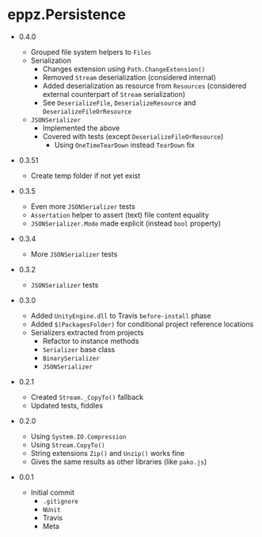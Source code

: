 # eppz.Persistence

* 0.4.0

	+ Grouped file system helpers to `Files`
	+ Serialization
		+ Changes extension using `Path.ChangeExtension()`
		+ Removed `Stream` deserialization (considered internal)
		+ Added deserialization as resource from `Resources` (considered external counterpart of `Stream` serialization)
		+ See `DeserializeFile`, `DeserializeResource` and `DeserializeFileOrResource`
	+ `JSONSerializer`
		+ Implemented the above
		+ Covered with tests (except `DeserializeFileOrResource`)
			+ Using `OneTimeTearDown` instead `TearDown` fix

* 0.3.51
	
	+ Create temp folder if not yet exist

* 0.3.5

	+ Even more `JSONSerializer` tests
	+ `Assertation` helper to assert (text) file content equality
	+ `JSONSerializer.Mode` made explicit (instead `bool` property)

* 0.3.4

	+ More `JSONSerializer` tests

* 0.3.2

	+ `JSONSerializer` tests

* 0.3.0

	+ Added `UnityEngine.dll` to Travis `before-install` phase
	+ Added `$(PackagesFolder)` for conditional project reference locations
	+ Serializers extracted from projects
		+ Refactor to instance methods
		+ `Serializer` base class
		+ `BinarySerializer`
		+ `JSONSerializer`

* 0.2.1

	+ Created `Stream._CopyTo()` fallback
	+ Updated tests, fiddles

* 0.2.0

	+ Using `System.IO.Compression`
	+ Using `Stream.CopyTo()`
	+ String extensions `Zip()` and `Unzip()` works fine
	+ Gives the same results as other libraries (like `pako.js`)

* 0.0.1

	+ Initial commit
		+ `.gitignore`
		+ `NUnit`
		+ Travis
		+ Meta